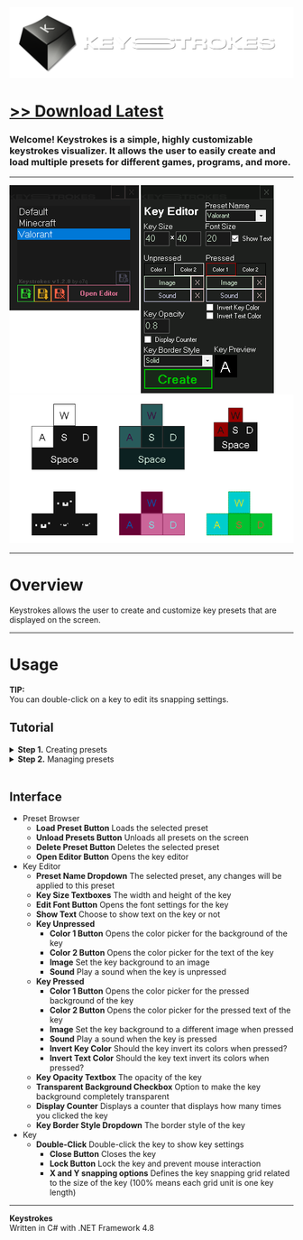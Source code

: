 <img src="assets/images/banner.png">

# [<b>>> Download Latest</b>](https://github.com/o7q/Keystrokes/releases/download/v1.5.0.0/Keystrokes.exe)
### Welcome! Keystrokes is a simple, highly customizable keystrokes visualizer. It allows the user to easily create and load multiple presets for different games, programs, and more.

---

<img src="assets/images/showcase/menu.png">
<img src="assets/images/showcase/keystrokes.png">

---

# Overview
Keystrokes allows the user to create and customize key presets that are displayed on the screen.

---

# Usage
**TIP:** \
You can double-click on a key to edit its snapping settings.

## Tutorial

<details>
<summary><b>Step 1.</b> Creating presets</summary>

- **1.1** Click the **Open Editor Button** to open the key editor
- **1.2** Select or a create a new preset (create one by typing a new name inside the preset selector)
- **1.3** Press the **Create Button** and press a key to create

</details>

<details>
<summary><b>Step 2.</b> Managing presets</summary>

- **1.1** Select a preset in the preset selector
- **1.2** Click the first green button to load the selected preset
- **1.3** Click the second yellow button to unload all presets
- **1.4** Click the third red button to delete the selected preset

</details>

<br>

## Interface
- Preset Browser
    - **Load Preset Button** Loads the selected preset
    - **Unload Presets Button** Unloads all presets on the screen
    - **Delete Preset Button** Deletes the selected preset
    - **Open Editor Button** Opens the key editor
- Key Editor
    - **Preset Name Dropdown** The selected preset, any changes will be applied to this preset
    - **Key Size Textboxes** The width and height of the key
    - **Edit Font Button** Opens the font settings for the key
    - **Show Text** Choose to show text on the key or not
    - **Key Unpressed**
        - **Color 1 Button** Opens the color picker for the background of the key
        - **Color 2 Button** Opens the color picker for the text of the key
        - **Image** Set the key background to an image
        - **Sound** Play a sound when the key is unpressed
    - **Key Pressed**
        - **Color 1 Button** Opens the color picker for the pressed background of the key
        - **Color 2 Button** Opens the color picker for the pressed text of the key
        - **Image** Set the key background to a different image when pressed
        - **Sound** Play a sound when the key is pressed
        - **Invert Key Color** Should the key invert its colors when pressed?
        - **Invert Text Color** Should the key text invert its colors when pressed?
    - **Key Opacity Textbox** The opacity of the key
     - **Transparent Background Checkbox** Option to make the key background completely transparent
    - **Display Counter** Displays a counter that displays how many times you clicked the key
    - **Key Border Style Dropdown** The border style of the key
- Key
    - **Double-Click** Double-click the key to show key settings
        - **Close Button** Closes the key
        - **Lock Button** Lock the key and prevent mouse interaction
        - **X and Y snapping options** Defines the key snapping grid related to the size of the key (100% means each grid unit is one key length)

---

**Keystrokes** \
Written in C# with .NET Framework 4.8
